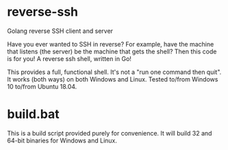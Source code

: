 # reverse-ssh
 Golang reverse SSH client and server

Have you ever wanted to SSH in reverse?
For example, have the machine that listens (the server) be the machine that gets the shell?
Then this code is for you! A reverse ssh shell, written in Go!

This provides a full, functional shell. It's not a "run one command then quit".
It works (both ways) on both Windows and Linux. Tested to/from Windows 10 to/from Ubuntu 18.04.

# build.bat
This is a build script provided purely for convenience. It will build 32 and 64-bit binaries for Windows and Linux.
